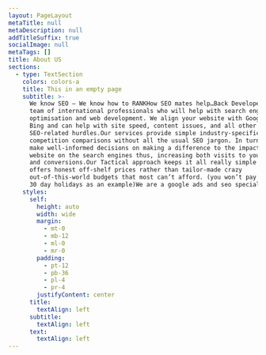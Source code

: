 ```yaml
---
layout: PageLayout
metaTitle: null
metaDescription: null
addTitleSuffix: true
socialImage: null
metaTags: []
title: About US
sections:
  - type: TextSection
    colors: colors-a
    title: This in an empty page
    subtitle: >-
      We know SEO – We know how to RANKHow SEO mates help…Back Developers is a
      team of international professionals who will help with search engine
      optimisation and web development. We align your website with Google and
      Bing and can help with site speed, content issues, and all other sorts of
      SEO-related hurdles.Our services provide simple industry-specific
      competition comparisons without all the usual SEO jargon. In turn, you can
      make well-informed decisions on making a difference to the impact of your
      website on the search engines thus, increasing both visits to your website
      and conversions.Our Tactical approach keeps it all really simple and
      offers honest off-shelf prices rather than tailor-made crazy
      out-of-this-world budgets that most can’t afford. (you won’t pay for our
      30 day holidays as an example)We are a google ads and seo specialist
    styles:
      self:
        height: auto
        width: wide
        margin:
          - mt-0
          - mb-12
          - ml-0
          - mr-0
        padding:
          - pt-12
          - pb-36
          - pl-4
          - pr-4
        justifyContent: center
      title:
        textAlign: left
      subtitle:
        textAlign: left
      text:
        textAlign: left
---
```

